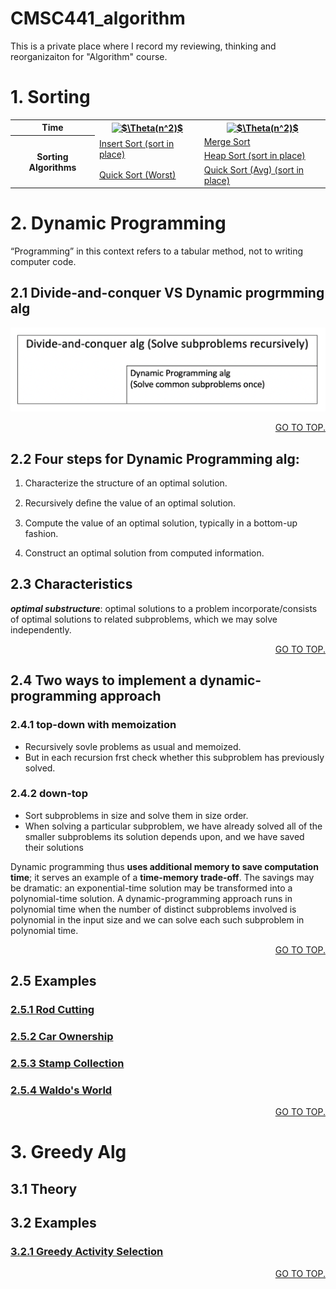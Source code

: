 
# CMSC441_algorithm

This is a private place where I record my reviewing, thinking and reorganizaiton for "Algorithm" course. 



# 1. Sorting


<table>
<tr>
    <th>Time</th>
    <th><a href="https://www.codecogs.com/eqnedit.php?latex=$$\Theta(n^2)$$" target="_blank"><img src="https://latex.codecogs.com/gif.latex?$\Theta(n^2)$" title="$\Theta(n^2)$" /></a> </th>
    <th><a href="https://www.codecogs.com/eqnedit.php?latex=$$\Theta(n^2)$$" target="_blank"><img src="https://latex.codecogs.com/gif.latex?$\Theta(nlogn)$" title="$\Theta(n^2)$" /></a></th>
</tr>

<tr>
    <th rowspan = "3">Sorting Algorithms</th>
    <td rowspan = "2"><a href="./insertsort">Insert Sort (sort in place)</a></td>
    <td><a href="./mergesort">Merge Sort</a></td>
</tr>

<tr>
    <td><a href="./heapsort">Heap Sort (sort in place)</a></td>
</tr>

<tr>
    <td><a href="./quicksort">Quick Sort (Worst)</a></td>
    <td><a href="./quicksort">Quick Sort (Avg) (sort in place)</a></td>
</tr>

</table>

# 2. Dynamic Programming
“Programming” in this context refers to a tabular method, not to writing computer code.

## 2.1 Divide-and-conquer VS Dynamic progrmming alg

<img src="./DynamicProg/venn_DPalg.png"/>

[<p align="right"> GO TO TOP.</p>](#cmsc441_algorithm)

## 2.2 Four steps for Dynamic Programming alg:
1. Characterize the structure of an optimal solution.

2. Recursively deﬁne the value of an optimal solution.

3. Compute the value of an optimal solution, typically in a bottom-up fashion.

4. Construct an optimal solution from computed information.

## 2.3 Characteristics
***optimal substructure***: optimal solutions to a problem incorporate/consists of optimal solutions to related subproblems, which we may solve independently.

[<p align="right"> GO TO TOP.</p>](#cmsc441_algorithm)

## 2.4 Two ways to implement a dynamic-programming approach
### 2.4.1 top-down with memoization
- Recursively sovle problems as usual and memoized.
- But in each recursion frst check whether this subproblem has previously solved.
### 2.4.2 down-top
- Sort subproblems in size and solve them in size order.
- When solving a particular subproblem, we have already solved all of the smaller subproblems its solution depends upon, and we have saved their solutions

Dynamic programming thus **uses additional memory to save computation time**; it serves an example of a **time-memory trade-off**. The savings may be dramatic: an exponential-time solution may be transformed into a polynomial-time solution. A dynamic-programming approach runs in polynomial time when the number of distinct subproblems involved is polynomial in the input size and we can solve each such subproblem in polynomial time.

[<p align="right"> GO TO TOP.</p>](#cmsc441_algorithm)

## 2.5 Examples
### <a href="./DP_rodcutting/rodcutting.md" id="2.5.1">2.5.1 Rod Cutting</a>

### <a href="./DP_carowner/carowner.md" id="2.5.2">2.5.2 Car Ownership</a>

### <a href="./DP_stampCollection/stampColletion.md" id="2.5.3">2.5.3 Stamp Collection</a>

### <a href="./DP_waldoworld/waldoWorld.md" id="2.5.4">2.5.4 Waldo's World</a>

[<p align="right"> GO TO TOP.</p>](#cmsc441_algorithm)


# 3. Greedy Alg

## 3.1 Theory

## 3.2 Examples
### <a href="./Greedy/Eg_GreedyActivitySelection.pdf" id="3.2.1">3.2.1 Greedy Activity Selection</a>

[<p align="right"> GO TO TOP.</p>](#cmsc441_algorithm)